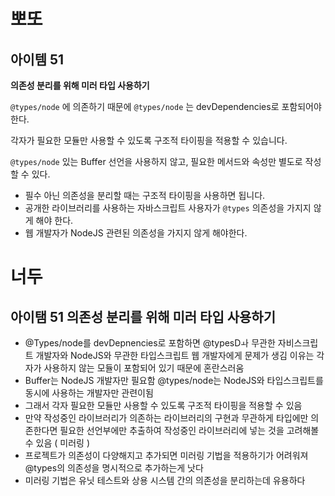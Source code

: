 # 뽀또

## 아이템 51

**의존성 분리를 위해 미러 타입 사용하기**

`@types/node` 에 의존하기 때문에 `@types/node` 는 devDependencies로 포함되어야 한다. 

각자가 필요한 모듈만 사용할 수 있도록 구조적 타이핑을 적용할 수 있습니다.

`@types/node` 있는 Buffer 선언을 사용하지 않고, 필요한 메서드와 속성만 별도로 작성할 수 있다.

- 필수 아닌 의존성을 분리할 때는 구조적 타이핑을 사용하면 됩니다.
- 공개한 라이브러리를 사용하는 자바스크립트 사용자가 `@types` 의존성을 가지지 않게 해야 한다.
- 웹 개발자가 NodeJS 관련된 의존성을 가지지 않게 해야한다.

# 너두

## 아이탬 51 의존성 분리를 위해 미러 타입 사용하기

- @Types/node를 devDepnencies로 포함하면 @typesDㅘ 무관한 자비스크립트 개발자와 NodeJS와 무관한 타입스크립트 웹 개발자에게 문제가 생김 이유는 각자가 사용하지 않는 모듈이 포함되어 있기 때문에 혼란스러움
- Buffer는 NodeJS 개발자만 필요함 @types/node는 NodeJS와 타입스크립트를 동시에 사용하는 개발자만 관련이됨
- 그래서 각자 필요한 모듈만 사용할 수 있도록 구조적 타이핑을 적용할 수 있음
- 만약 작성중인 라이브러리가 의존하는 라이브러리의 구현과 무관하게 타입에만 의존한다면 필요한 선언부에만 추출하여 작성중인 라이브러리에 넣는 것을 고려해볼수 있음 ( 미러링 )
- 프로젝트가 의존성이 다양해지고 추가되면 미러링 기법을 적용하기가 어려워져 @types의 의존성을 명시적으로 추가하는게 낫다
- 미러링 기법은 유닛 테스트와 상용 시스템 간의 의존성을 분리하는데 유용하다
